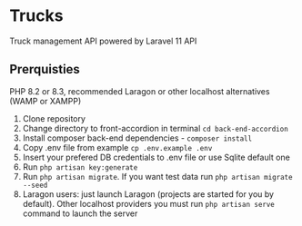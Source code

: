 # Trucks
 Truck management API powered by Laravel 11 API
## Prerquisties
PHP 8.2 or 8.3, recommended Laragon or other localhost alternatives (WAMP or XAMPP) 
1. Clone repository
2. Change directory to front-accordion in terminal ```cd back-end-accordion```
3. Install composer back-end dependencies - ```composer install```
4. Copy .env file from example ```cp .env.example .env```
5. Insert your prefered DB credentials to .env file or use Sqlite default one
6. Run ```php artisan key:generate```
7. Run ```php artisan migrate```. If you want test data run ```php artisan migrate --seed``` 
8. Laragon users: just launch Laragon (projects are started for you by default). Other localhost providers you must run ```php artisan serve``` command to launch the server